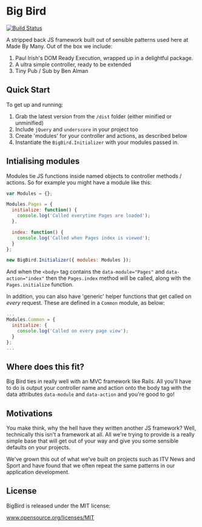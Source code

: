 # Big Bird 

[![Build Status](https://travis-ci.org/madebymany/bigbird.png?branch=master)](https://travis-ci.org/madebymany/bigbird/)

A stripped back JS framework built out of sensible patterns used here at Made By Many. Out of the box we include:

1. Paul Irish's DOM Ready Execution, wrapped up in a delightful package.
2. A ultra simple controller, ready to be extended
3. Tiny Pub / Sub by Ben Alman 

## Quick Start

To get up and running:

1. Grab the latest version from the ``/dist`` folder (either minified or unminified)
2. Include ``jQuery`` and ``underscore`` in your project too
3. Create 'modules' for your controller and actions, as described below
4. Instantiate the ``BigBird.Initializer`` with your modules passed in.

## Intialising modules

Modules tie JS functions inside named objects to controller methods / actions. So for example you might have a module like this:

```javascript
var Modules = {};

Modules.Pages = {
  initialize: function() {
    console.log('Called everytime Pages are loaded');
  },

  index: function() {
    console.log('Called when Pages index is viewed');
  }
};

new BigBird.Initializer({ modules: Modules });
```

And when the ``<body>`` tag contains the ``data-module="Pages"`` and ``data-action="index"`` then the ``Pages.index`` method will be called, along with the ``Pages.initialize`` function. 

In addition, you can also have 'generic' helper functions that get called on *every* request. These are defined in a ``Common`` module, as below:

```javascript
...
Modules.Common = {
  initialize: {
    console.log('Called on every page view');
  }
};
...
```

## Where does this fit?

Big Bird ties in really well with an MVC framework like Rails. All you'll have to do is output your controller name and action onto the body tag with the data attributes ``data-module`` and ``data-action`` and you're good to go!

## Motivations

You make think, why the hell have they written another JS framework? Well, technically this isn't a framework at all. All we're trying to provide is a really simple base that will get out of your way and give you some sensible defaults on your projects. 

We've grown this out of what we've built on projects such as ITV News and Sport and have found that we often repeat the same patterns in our application development.

## License

BigBird is released under the MIT license:

www.opensource.org/licenses/MIT
